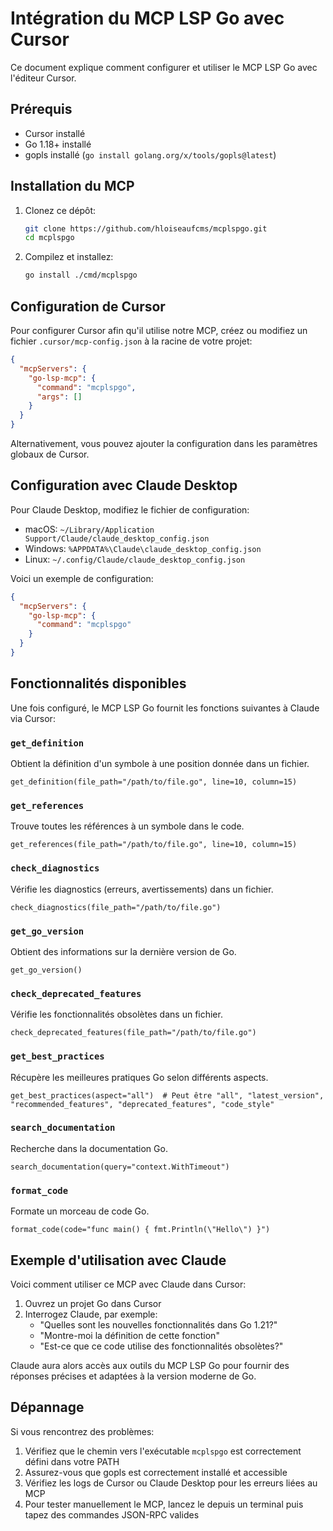 # Intégration du MCP LSP Go avec Cursor

Ce document explique comment configurer et utiliser le MCP LSP Go avec l'éditeur Cursor.

## Prérequis

- Cursor installé
- Go 1.18+ installé
- gopls installé (`go install golang.org/x/tools/gopls@latest`)

## Installation du MCP

1. Clonez ce dépôt:
   ```bash
   git clone https://github.com/hloiseaufcms/mcplspgo.git
   cd mcplspgo
   ```

2. Compilez et installez:
   ```bash
   go install ./cmd/mcplspgo
   ```

## Configuration de Cursor

Pour configurer Cursor afin qu'il utilise notre MCP, créez ou modifiez un fichier `.cursor/mcp-config.json` à la racine de votre projet:

```json
{
  "mcpServers": {
    "go-lsp-mcp": {
      "command": "mcplspgo",
      "args": []
    }
  }
}
```

Alternativement, vous pouvez ajouter la configuration dans les paramètres globaux de Cursor.

## Configuration avec Claude Desktop

Pour Claude Desktop, modifiez le fichier de configuration:
- macOS: `~/Library/Application Support/Claude/claude_desktop_config.json`
- Windows: `%APPDATA%\Claude\claude_desktop_config.json`
- Linux: `~/.config/Claude/claude_desktop_config.json`

Voici un exemple de configuration:

```json
{
  "mcpServers": {
    "go-lsp-mcp": {
      "command": "mcplspgo"
    }
  }
}
```

## Fonctionnalités disponibles

Une fois configuré, le MCP LSP Go fournit les fonctions suivantes à Claude via Cursor:

### `get_definition`

Obtient la définition d'un symbole à une position donnée dans un fichier.

```
get_definition(file_path="/path/to/file.go", line=10, column=15)
```

### `get_references`

Trouve toutes les références à un symbole dans le code.

```
get_references(file_path="/path/to/file.go", line=10, column=15)
```

### `check_diagnostics`

Vérifie les diagnostics (erreurs, avertissements) dans un fichier.

```
check_diagnostics(file_path="/path/to/file.go")
```

### `get_go_version`

Obtient des informations sur la dernière version de Go.

```
get_go_version()
```

### `check_deprecated_features`

Vérifie les fonctionnalités obsolètes dans un fichier.

```
check_deprecated_features(file_path="/path/to/file.go")
```

### `get_best_practices`

Récupère les meilleures pratiques Go selon différents aspects.

```
get_best_practices(aspect="all")  # Peut être "all", "latest_version", "recommended_features", "deprecated_features", "code_style"
```

### `search_documentation`

Recherche dans la documentation Go.

```
search_documentation(query="context.WithTimeout")
```

### `format_code`

Formate un morceau de code Go.

```
format_code(code="func main() { fmt.Println(\"Hello\") }")
```

## Exemple d'utilisation avec Claude

Voici comment utiliser ce MCP avec Claude dans Cursor:

1. Ouvrez un projet Go dans Cursor
2. Interrogez Claude, par exemple:
   - "Quelles sont les nouvelles fonctionnalités dans Go 1.21?"
   - "Montre-moi la définition de cette fonction"
   - "Est-ce que ce code utilise des fonctionnalités obsolètes?"

Claude aura alors accès aux outils du MCP LSP Go pour fournir des réponses précises et adaptées à la version moderne de Go.

## Dépannage

Si vous rencontrez des problèmes:

1. Vérifiez que le chemin vers l'exécutable `mcplspgo` est correctement défini dans votre PATH
2. Assurez-vous que gopls est correctement installé et accessible
3. Vérifiez les logs de Cursor ou Claude Desktop pour les erreurs liées au MCP
4. Pour tester manuellement le MCP, lancez le depuis un terminal puis tapez des commandes JSON-RPC valides 